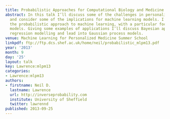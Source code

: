 ```yaml
---
title: Probabilistic Approaches for Computational Biology and Medicine
abstract: In this talk I’ll discuss some of the challenges in personalized medicine
  and consider some of the implications for machine learning models. I’ll introduce
  the probabilistic approach to machine learning, with a particular focus on Gaussian
  models. Giving some examples of applications I’ll discuss Bayesian approaches to
  regression modelling and lead into Gaussian process models.
venue: Machine Learning for Personalized Medicine Summer School
linkpdf: ftp://ftp.dcs.shef.ac.uk/home/neil/probabilistic_mlpm13.pdf
year: '2013'
month: 9
day: '25'
layout: talk
key: Lawrence:mlpm13
categories:
- Lawrence:mlpm13
authors:
- firstname: Neil D.
  lastname: Lawrence
  url: http://inverseprobability.com
  institute: University of Sheffield
  twitter: lawrennd
published: 2013-09-25
---
```

